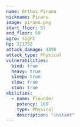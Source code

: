 ```yaml
---
name: Orthos Piranu
nickname: Piranu
image: piranu.png
start_floor: 57
end_floor: 59
agro: Sight
hp: 211752
attack_damage: 4896
attack_type: Physical
vulnerabilities:
  bind: true
  heavy: true
  sleep: true
  slow: true
  stun: true
abilities:
  - name: Flounder
    potency: 160
    type: Physical
    description: "instant"
---
```


